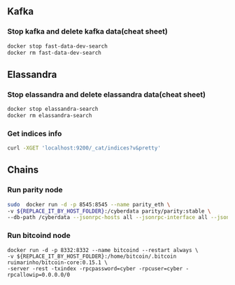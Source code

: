 ## Kafka
### Stop kafka and delete kafka data(cheat sheet)
```bash
docker stop fast-data-dev-search
docker rm fast-data-dev-search
```


## Elassandra
### Stop elassandra and delete elassandra data(cheat sheet)
```bash
docker stop elassandra-search
docker rm elassandra-search
```
### Get indices info
```bash
curl -XGET 'localhost:9200/_cat/indices?v&pretty'
```

## Chains
### Run parity node
```bash
sudo  docker run -d -p 8545:8545 --name parity_eth \
-v ${REPLACE_IT_BY_HOST_FOLDER}:/cyberdata parity/parity:stable \
--db-path /cyberdata --jsonrpc-hosts all --jsonrpc-interface all --jsonrpc-threads 4
```
### Run bitcoind node
```
docker run -d -p 8332:8332 --name bitcoind --restart always \
-v ${REPLACE_IT_BY_HOST_FOLDER}:/home/bitcoin/.bitcoin ruimarinho/bitcoin-core:0.15.1 \
-server -rest -txindex -rpcpassword=cyber -rpcuser=cyber -rpcallowip=0.0.0.0/0
```